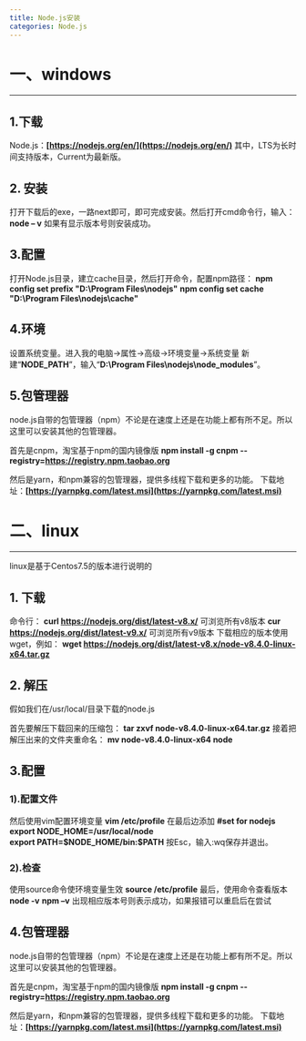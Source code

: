 ```yaml
---
title: Node.js安装
categories: Node.js
---
```

# 一、**windows**
---
## **1.下载**
Node.js：**[https://nodejs.org/en/](https://nodejs.org/en/)**
其中，LTS为长时间支持版本，Current为最新版。
## **2. 安装**
打开下载后的exe，一路next即可，即可完成安装。然后打开cmd命令行，输入：
**node – v**
如果有显示版本号则安装成功。
## **3.配置**
打开Node.js目录，建立cache目录，然后打开命令，配置npm路径：
**npm config set prefix "D:\Program Files\nodejs"**
**npm config set cache "D:\Program Files\nodejs\cache"**
## **4.环境**
设置系统变量。进入我的电脑→属性→高级→环境变量→系统变量
新建“**NODE_PATH**”，输入“**D:\Program Files\nodejs\node_modules**”。
## **5.包管理器**
node.js自带的包管理器（npm）不论是在速度上还是在功能上都有所不足。所以这里可以安装其他的包管理器。

首先是cnpm，淘宝基于npm的国内镜像版
**npm install -g cnpm --registry=https://registry.npm.taobao.org**

然后是yarn，和npm兼容的包管理器，提供多线程下载和更多的功能。
下载地址：**[https://yarnpkg.com/latest.msi](https://yarnpkg.com/latest.msi)**


# 二、**linux**
---
linux是基于Centos7.5的版本进行说明的
## **1. 下载**
命令行：
**curl https://nodejs.org/dist/latest-v8.x/**
可浏览所有v8版本
**cur https://nodejs.org/dist/latest-v9.x/**
可浏览所有v9版本
下载相应的版本使用wget，例如：
**wget https://nodejs.org/dist/latest-v8.x/node-v8.4.0-linux-x64.tar.gz**

## **2. 解压**
假如我们在/usr/local/目录下载的node.js

首先要解压下载回来的压缩包：
**tar zxvf node-v8.4.0-linux-x64.tar.gz**
接着把解压出来的文件夹重命名：
**mv node-v8.4.0-linux-x64 node**

## **3.配置**
### 1).配置文件
然后使用vim配置环境变量
**vim /etc/profile**
在最后边添加
**#set for nodejs  
export NODE_HOME=/usr/local/node  
export PATH=\$NODE_HOME/bin:$PATH**
按Esc，输入:wq保存并退出。
### 2).检查
使用source命令使环境变量生效
**source /etc/profile**
最后，使用命令查看版本
**node -v**
**npm –v**
出现相应版本号则表示成功，如果报错可以重启后在尝试
## **4.包管理器**
node.js自带的包管理器（npm）不论是在速度上还是在功能上都有所不足。所以这里可以安装其他的包管理器。

首先是cnpm，淘宝基于npm的国内镜像版
**npm install -g cnpm --registry=https://registry.npm.taobao.org**

然后是yarn，和npm兼容的包管理器，提供多线程下载和更多的功能。
下载地址：**[https://yarnpkg.com/latest.msi](https://yarnpkg.com/latest.msi)**
